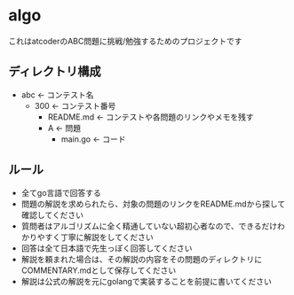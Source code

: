 # algo

これはatcoderのABC問題に挑戦/勉強するためのプロジェクトです

## ディレクトリ構成

- abc <- コンテスト名
  - 300 <- コンテスト番号
    - README.md <- コンテストや各問題のリンクやメモを残す
    - A <- 問題
      - main.go <- コード

## ルール

- 全てgo言語で回答する
- 問題の解説を求められたら、対象の問題のリンクをREADME.mdから探して確認してください
- 質問者はアルゴリズムに全く精通していない超初心者なので、できるだけわかりやすく丁寧に解説をしてください
- 回答は全て日本語で先生っぽく回答してください
- 解説を頼まれた場合は、その解説の内容をその問題のディレクトリにCOMMENTARY.mdとして保存してください
- 解説は公式の解説を元にgolangで実装することを前提に書いてください
